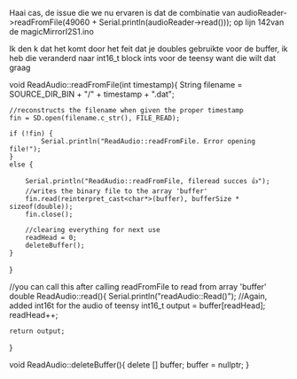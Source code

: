 Haai cas, de issue die we nu ervaren is dat de combinatie van audioReader->readFromFile(49060 + Serial.println(audioReader->read())); op lijn 142van de magicMirrorI2S1.ino

Ik den k dat het komt door het feit dat je doubles gebruikte voor de buffer, ik heb die veranderd naar int16_t block ints voor de teensy want die wilt dat graag

void ReadAudio::readFromFile(int timestamp){
  String filename = SOURCE_DIR_BIN + "/" + timestamp + ".dat";

    //reconstructs the filename when given the proper timestamp
    fin = SD.open(filename.c_str(), FILE_READ);

    if (!fin) {
            Serial.println("ReadAudio::readFromFile. Error opening file!");
    }
    else {

        Serial.println("ReadAudio::readFromFile, fileread succes 👍");
        //writes the binary file to the array 'buffer'
        fin.read(reinterpret_cast<char*>(buffer), bufferSize * sizeof(double));
        fin.close();

        //clearing everything for next use
        readHead = 0;
        deleteBuffer();
    }
}

//you can call this after calling readFromFile to read from array 'buffer'
double ReadAudio::read(){
    Serial.println("readAudio::Read()");
    //Again, added int16t for the audio of teensy
    int16_t output = buffer[readHead];
    readHead++;

    return output;
}

void ReadAudio::deleteBuffer(){
    delete [] buffer;
    buffer = nullptr;
}
